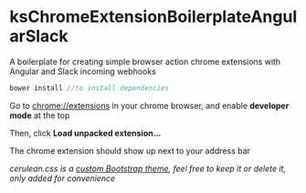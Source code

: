 # ksChromeExtensionBoilerplateAngularSlack
A boilerplate for creating simple browser action chrome extensions with Angular and Slack incoming webhooks 
```javascript
bower install //to install dependencies
```
Go to <chrome://extensions> in your chrome browser, and enable **developer mode** at the top

Then, click **Load unpacked extension...**

The chrome extension should show up next to your address bar

*cerulean.css is a [custom Bootstrap theme](https://bootswatch.com/cerulean/), feel free to keep it or delete it, only added for convenience*

